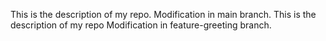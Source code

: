 
This is the description of my repo.
Modification in main branch.
This is the description of my repo
 Modification in feature-greeting branch.
